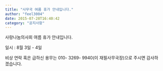 ```yaml
---
title: "사무국 여름 휴가 안내입니다."
author: "feel3004"
date: 2015-07-28T16:40:42
category: "공지사항"
---
```


사랑나눔의사회 여름 휴가 안내입니다.

일시 : 8월 3일 - 4일

비상 연락 혹은 급하신 용무는 010- 3269- 9940(이 재필사무국장)으로 주시면 감사하겠습니다.
